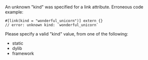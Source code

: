 An unknown "kind" was specified for a link attribute. Erroneous code example:

```compile_fail,E0458
#[link(kind = "wonderful_unicorn")] extern {}
// error: unknown kind: `wonderful_unicorn`
```

Please specify a valid "kind" value, from one of the following:

* static
* dylib
* framework
